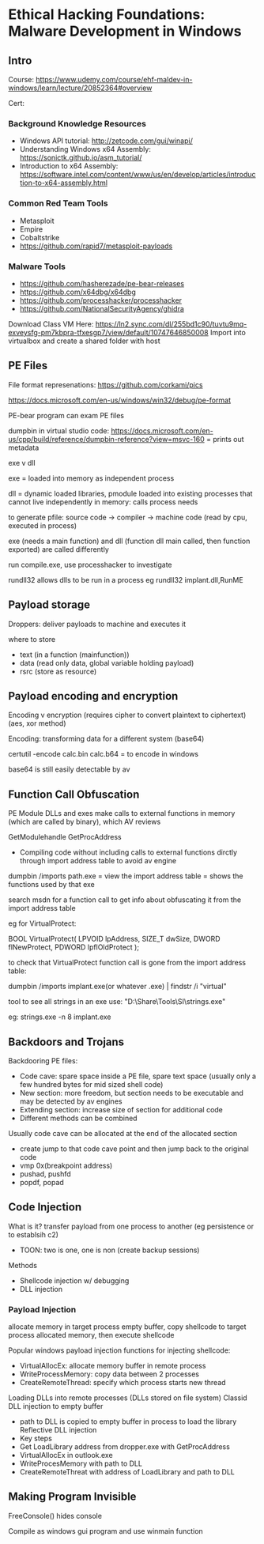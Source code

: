 # Ethical Hacking Foundations: Malware Development in Windows

## Intro

Course: <https://www.udemy.com/course/ehf-maldev-in-windows/learn/lecture/20852364#overview>

Cert: 

### Background Knowledge Resources
- Windows API tutorial: http://zetcode.com/gui/winapi/
- Understanding Windows x64 Assembly: https://sonictk.github.io/asm_tutorial/
- Introduction to x64 Assembly:
https://software.intel.com/content/www/us/en/develop/articles/introduction-to-x64-assembly.html

### Common Red Team Tools
- Metasploit
- Empire
- Cobaltstrike
- https://github.com/rapid7/metasploit-payloads

### Malware Tools
- https://github.com/hasherezade/pe-bear-releases
- https://github.com/x64dbg/x64dbg 
- https://github.com/processhacker/processhacker 
- https://github.com/NationalSecurityAgency/ghidra 

Download Class VM Here: https://ln2.sync.com/dl/255bd1c90/tuvtu9mq-exveysfg-pm7kbpra-tfxesgp7/view/default/10747646850008
Import into virtualbox and create a shared folder with host

## PE Files

File format represenations: https://github.com/corkami/pics

https://docs.microsoft.com/en-us/windows/win32/debug/pe-format 

PE-bear program can exam PE files

dumpbin in virtual studio code: https://docs.microsoft.com/en-us/cpp/build/reference/dumpbin-reference?view=msvc-160 = prints out metadata

exe v dll

exe = loaded into memory as independent process

dll = dynamic loaded libraries, pmodule loaded into existing processes that cannot live independently in memory: calls process needs

to generate pfile: source code -> compiler -> machine code (read by cpu, executed in process)

exe (needs a main function) and dll (function dll main called, then function exported) are called differently

run compile.exe, use processhacker to investigate

rundll32 allows dlls to be run in a process
eg rundll32 implant.dll,RunME

## Payload storage

Droppers: deliver payloads to machine and executes it

where to store
 * text (in a function (mainfunction))
 * data (read only data, global variable holding payload)
 * rsrc (store as resource)

## Payload encoding and encryption

Encoding v encryption (requires cipher to convert plaintext to ciphertext) (aes, xor method)

Encoding: transforming data for a different system (base64)

certutil -encode calc.bin calc.b64 = to encode in windows

base64 is still easily detectable by av

## Function Call Obfuscation

PE Module DLLs and exes make calls to external functions in memory (which are called by binary), which AV reviews

GetModulehandle
GetProcAddress
- Compiling code without including calls to external functions dirctly through import address table to avoid av engine

dumpbin /imports path.exe = view the import address table = shows the functions used by that exe

search msdn for a function call to get info about obfuscating it from the import address table

eg for VirtualProtect: 

BOOL VirtualProtect(
  LPVOID lpAddress,
  SIZE_T dwSize,
  DWORD  flNewProtect,
  PDWORD lpflOldProtect
);

to check that VirtualProtect function call is gone from the import address table:

dumpbin /imports implant.exe(or whatever .exe) | findstr /i "virtual"

tool to see all strings in an exe use: "D:\Share\Tools\SI\strings.exe"

eg: strings.exe -n 8 implant.exe

## Backdoors and Trojans

Backdooring PE files:
- Code cave: spare space inside a PE file, spare text space (usually only a few hundred bytes for mid sized shell code)
- New section: more freedom, but section needs to be executable and may be detected by av engines
- Extending section: increase size of section for additional code
- Different methods can be combined

Usually code cave can be allocated at the end of the allocated section
* create jump to that code cave point and then jump back to the original code
* vmp 0x(breakpoint address)
* pushad, pushfd
* popdf, popad

## Code Injection

What is it? transfer payload from one process to another (eg persistence or to establsih c2)
* TOON: two is one, one is non (create backup sessions)

Methods
* Shellcode injection w/ debugging
* DLL injection

### Payload Injection

allocate memory in target process empty buffer, copy shellcode to target process allocated memory, then execute shellcode

Popular windows payload injection functions for injecting shellcode:
* VirtualAllocEx: allocate memory buffer in remote process
* WriteProcessMemory: copy data between 2 processes
* CreateRemoteThread: specify which process starts new thread

Loading DLLs into remote processes (DLLs stored on file system)
Classid DLL injection to empty buffer
* path to DLL is copied to empty buffer in process to load the library
Reflective DLL injection
* Key steps
 * Get LoadLibrary address from dropper.exe with GetProcAddress
 * VirtualAllocEx in outlook.exe
 * WriteProcesMemory with path to DLL
 * CreateRemoteThreat with address of LoadLibrary and path to DLL

## Making Program Invisible

FreeConsole() hides console

Compile as windows gui program and use winmain function








